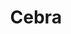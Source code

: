 ---
title: "Cebra"
url: /ciudad-autonoma-de-buenos-aires/cebra-avenida-federico-lacroze/
shop: Spielzeug
---
